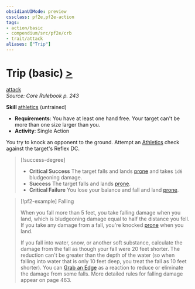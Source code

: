 ```yaml
---
obsidianUIMode: preview
cssclass: pf2e,pf2e-action
tags:
- action/basic
- compendium/src/pf2e/crb
- trait/attack
aliases: ["Trip"]
---
```

# Trip (basic) [>](/rules/core-rulebook/chapter-9-playing-the-game.md#Actions "Single Action")
[attack](/rules/traits/attack.md)  
*Source: Core Rulebook p. 243*  

**Skill** [athletics](/compendium/skills.md#Athletics) (untrained)
- **Requirements**: You have at least one hand free. Your target can't be more than one size larger than you.
- **Activity**: Single Action

You try to knock an opponent to the ground. Attempt an [Athletics](/compendium/skills.md#Athletics) check against the target's Reflex DC.

> [!success-degree] 
> - **Critical Success** The target falls and lands [prone](/rules/conditions.md#Prone) and takes `1d6` bludgeoning damage.
> - **Success** The target falls and lands [prone](/rules/conditions.md#Prone).
> - **Critical Failure** You lose your balance and fall and land [prone](/rules/conditions.md#Prone).

> [!pf2-example] Falling
> 
> When you fall more than 5 feet, you take falling damage when you land, which is bludgeoning damage equal to half the distance you fell. If you take any damage from a fall, you're knocked [prone](/rules/conditions.md#Prone) when you land.
> 
> If you fall into water, snow, or another soft substance, calculate the damage from the fall as though your fall were 20 feet shorter. The reduction can't be greater than the depth of the water (so when falling into water that is only 10 feet deep, you treat the fall as 10 feet shorter). You can [Grab an Edge](/rules/actions/grab-an-edge.md) as a reaction to reduce or eliminate the damage from some falls. More detailed rules for falling damage appear on page 463.